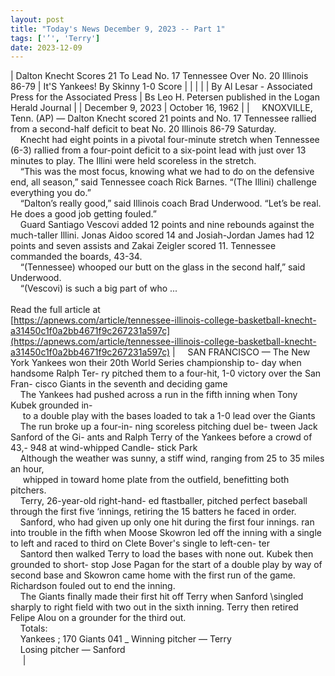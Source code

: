 ```yaml
---
layout: post
title: "Today's News December 9, 2023 -- Part 1"
tags: ['’', 'Terry']
date: 2023-12-09
---
```


| Dalton Knecht Scores 21 To Lead No. 17 Tennessee Over No. 20 Illinois 86-79 | It'S Yankees! By Skinny 1-0 Score |
|  |  |
| By Al Lesar - Associated Press for the Associated Press | Bs Leo H. Petersen published in the Logan Herald Journal |
| December 9, 2023 | October 16, 1962 |
| &nbsp;&nbsp;&nbsp;&nbsp;KNOXVILLE, Tenn. (AP) — Dalton Knecht scored 21 points and No. 17 Tennessee rallied from a second-half deficit to beat No. 20 Illinois 86-79 Saturday.<br>&nbsp;&nbsp;&nbsp;&nbsp;Knecht had eight points in a pivotal four-minute stretch when Tennessee (6-3) rallied from a four-point deficit to a six-point lead with just over 13 minutes to play. The Illini were held scoreless in the stretch.<br>&nbsp;&nbsp;&nbsp;&nbsp;“This was the most focus, knowing what we had to do on the defensive end, all season,” said Tennessee coach Rick Barnes. “(The Illini) challenge everything you do.”<br>&nbsp;&nbsp;&nbsp;&nbsp;“Dalton’s really good,” said Illinois coach Brad Underwood. “Let’s be real. He does a good job getting fouled.”<br>&nbsp;&nbsp;&nbsp;&nbsp;Guard Santiago Vescovi added 12 points and nine rebounds against the much-taller Illini. Jonas Aidoo scored 14 and Josiah-Jordan James had 12 points and seven assists and Zakai Zeigler scored 11. Tennessee commanded the boards, 43-34.<br>&nbsp;&nbsp;&nbsp;&nbsp;“(Tennessee) whooped our butt on the glass in the second half,” said Underwood.<br>&nbsp;&nbsp;&nbsp;&nbsp;“(Vescovi) is such a big part of who  ...<br><br>Read the full article at<br>[https://apnews.com/article/tennessee-illinois-college-basketball-knecht-a31450c1f0a2bb4671f9c267231a597c](https://apnews.com/article/tennessee-illinois-college-basketball-knecht-a31450c1f0a2bb4671f9c267231a597c) | &nbsp;&nbsp;&nbsp;&nbsp;SAN FRANCISCO — The New York Yankees won their 20th World Series championship to- day when handsome Ralph Ter- ry pitched them to a four-hit, 1-0 victory over the San Fran- cisco Giants in the seventh and deciding game<br>&nbsp;&nbsp;&nbsp;&nbsp;The Yankees had pushed across a run in the fifth inning when Tony Kubek grounded in-<br>&nbsp;&nbsp;&nbsp;&nbsp; to a double play with the bases loaded to tak a 1-0 lead over the Giants<br>&nbsp;&nbsp;&nbsp;&nbsp;The run broke up a four-in- ning scoreless pitching duel be- tween Jack Sanford of the Gi- ants and Ralph Terry of the Yankees before a crowd of 43,- 948 at wind-whipped Candle- stick Park<br>&nbsp;&nbsp;&nbsp;&nbsp;Although the weather was sunny, a stiff wind, ranging from 25 to 35 miles an hour,<br>&nbsp;&nbsp;&nbsp;&nbsp; whipped in toward home plate from the outfield, benefitting both pitchers.<br>&nbsp;&nbsp;&nbsp;&nbsp;Terry, 26-year-old right-hand- ed ftastballer, pitched perfect baseball through the first five ‘innings, retiring the 15 batters he faced in order.<br>&nbsp;&nbsp;&nbsp;&nbsp;Sanford, who had given up only one hit during the first four innings. ran into trouble in the fifth when Moose Skowron led off the inning with a single to left and raced to third on Clete Bover's single to left-cen- ter<br>&nbsp;&nbsp;&nbsp;&nbsp;Santord then walked Terry to load the bases with none out. Kubek then grounded to short- stop Jose Pagan for the start of a double play by way of second base and Skowron came home with the first run of the game. Richardson fouled out to end the inning.<br>&nbsp;&nbsp;&nbsp;&nbsp;The Giants finally made their first hit off Terry when Sanford \singled sharply to right field with two out in the sixth inning. Terry then retired Felipe Alou on a grounder for the third out.<br>&nbsp;&nbsp;&nbsp;&nbsp;Totals:<br>&nbsp;&nbsp;&nbsp;&nbsp;Yankees ; 170 Giants 041 _ Winning pitcher — Terry<br>&nbsp;&nbsp;&nbsp;&nbsp;Losing pitcher — Sanford<br>&nbsp;&nbsp;&nbsp;&nbsp;   |